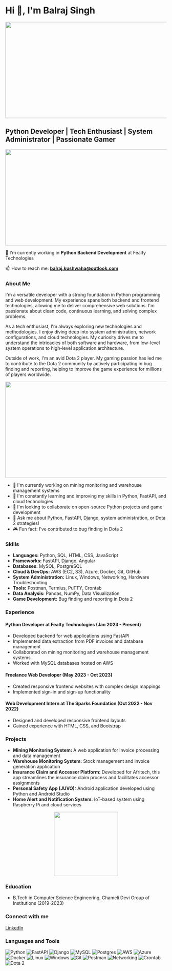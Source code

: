 # Hi 👋, I'm Balraj Singh

<div align="center">
  <img src="https://media.giphy.com/media/13HgwGsXF0aiGY/giphy.gif" width="600" height="300"/>
</div>

## Python Developer | Tech Enthusiast | System Administrator | Passionate Gamer

<div align="center">
  <img src="https://media.giphy.com/media/coxQHKASG60HrHtvkt/giphy.gif" width="600" height="300"/>
</div>

🌱 I'm currently working in **Python Backend Development** at Fealty Technologies

📫 How to reach me: **balraj.kushwaha@outlook.com**

### About Me

I'm a versatile developer with a strong foundation in Python programming and web development. My experience spans both backend and frontend technologies, allowing me to deliver comprehensive web solutions. I'm passionate about clean code, continuous learning, and solving complex problems.

As a tech enthusiast, I'm always exploring new technologies and methodologies. I enjoy diving deep into system administration, network configurations, and cloud technologies. My curiosity drives me to understand the intricacies of both software and hardware, from low-level system operations to high-level application architecture.

Outside of work, I'm an avid Dota 2 player. My gaming passion has led me to contribute to the Dota 2 community by actively participating in bug finding and reporting, helping to improve the game experience for millions of players worldwide.

<div align="center">
  <img src="https://media.giphy.com/media/3o7qE1YN7aBOFPRw8E/giphy.gif" width="600" height="300"/>
</div>

- 🔭 I'm currently working on mining monitoring and warehouse management systems
- 🌱 I'm constantly learning and improving my skills in Python, FastAPI, and cloud technologies
- 👯 I'm looking to collaborate on open-source Python projects and game development
- 💬 Ask me about Python, FastAPI, Django, system administration, or Dota 2 strategies!
- 🎮 Fun fact: I've contributed to bug finding in Dota 2

### Skills

- **Languages:** Python, SQL, HTML, CSS, JavaScript
- **Frameworks:** FastAPI, Django, Angular
- **Databases:** MySQL, PostgreSQL
- **Cloud & DevOps:** AWS (EC2, S3), Azure, Docker, Git, GitHub
- **System Administration:** Linux, Windows, Networking, Hardware Troubleshooting
- **Tools:** Postman, Termius, PuTTY, Crontab
- **Data Analysis:** Pandas, NumPy, Data Visualization
- **Game Development:** Bug finding and reporting in Dota 2

### Experience

#### Python Developer at Fealty Technologies (Jan 2023 - Present)
- Developed backend for web applications using FastAPI
- Implemented data extraction from PDF invoices and database management
- Collaborated on mining monitoring and warehouse management systems
- Worked with MySQL databases hosted on AWS

#### Freelance Web Developer (May 2023 - Oct 2023)
- Created responsive frontend websites with complex design mappings
- Implemented sign-in and sign-up functionality

#### Web Development Intern at The Sparks Foundation (Oct 2022 - Nov 2022)
- Designed and developed responsive frontend layouts
- Gained experience with HTML, CSS, and Bootstrap

### Projects

- **Mining Monitoring System:** A web application for invoice processing and data management
- **Warehouse Monitoring System:** Stock management and invoice generation application
- **Insurance Claim and Accessor Platform:** Developed for Afritech, this app streamlines the insurance claim process and facilitates accessor assignments
- **Personal Safety App (JUVO):** Android application developed using Python and Android Studio
- **Home Alert and Notification System:** IoT-based system using Raspberry Pi and cloud services

<div align="center">
  <img src="https://media.giphy.com/media/KAq5w47R9rmTuvWOWa/giphy.gif" width="200" height="200"/>
</div>

### Education

- B.Tech in Computer Science Engineering, Chameli Devi Group of Institutions (2019-2023)

### Connect with me

[LinkedIn](https://www.linkedin.com/in/balraj-singh-kushwaha-a5009714b/)

### Languages and Tools

![Python](https://img.shields.io/badge/python-3670A0?style=for-the-badge&logo=python&logoColor=ffdd54)
![FastAPI](https://img.shields.io/badge/FastAPI-005571?style=for-the-badge&logo=fastapi)
![Django](https://img.shields.io/badge/django-%23092E20.svg?style=for-the-badge&logo=django&logoColor=white)
![MySQL](https://img.shields.io/badge/mysql-%2300f.svg?style=for-the-badge&logo=mysql&logoColor=white)
![Postgres](https://img.shields.io/badge/postgres-%23316192.svg?style=for-the-badge&logo=postgresql&logoColor=white)
![AWS](https://img.shields.io/badge/AWS-%23FF9900.svg?style=for-the-badge&logo=amazon-aws&logoColor=white)
![Azure](https://img.shields.io/badge/azure-%230072C6.svg?style=for-the-badge&logo=microsoftazure&logoColor=white)
![Docker](https://img.shields.io/badge/docker-%230db7ed.svg?style=for-the-badge&logo=docker&logoColor=white)
![Linux](https://img.shields.io/badge/Linux-FCC624?style=for-the-badge&logo=linux&logoColor=black)
![Windows](https://img.shields.io/badge/Windows-0078D6?style=for-the-badge&logo=windows&logoColor=white)
![Git](https://img.shields.io/badge/git-%23F05033.svg?style=for-the-badge&logo=git&logoColor=white)
![Postman](https://img.shields.io/badge/Postman-FF6C37?style=for-the-badge&logo=postman&logoColor=white)
![Networking](https://img.shields.io/badge/Networking-00979D?style=for-the-badge&logo=cisco&logoColor=white)
![Crontab](https://img.shields.io/badge/Crontab-4EAA25?style=for-the-badge&logo=gnu-bash&logoColor=white)
![Dota 2](https://img.shields.io/badge/Dota%202-CD2640?style=for-the-badge&logo=dota2&logoColor=white)
